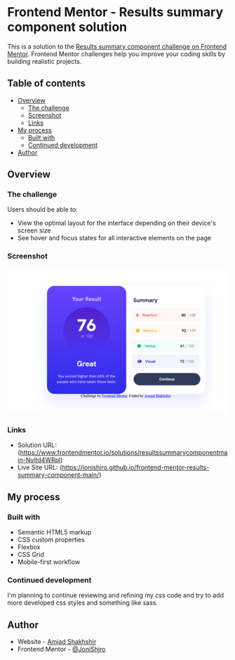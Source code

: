 # Frontend Mentor - Results summary component solution

This is a solution to the [Results summary component challenge on Frontend Mentor](https://www.frontendmentor.io/challenges/results-summary-component-CE_K6s0maV). Frontend Mentor challenges help you improve your coding skills by building realistic projects. 

## Table of contents

- [Overview](#overview)
  - [The challenge](#the-challenge)
  - [Screenshot](#screenshot)
  - [Links](#links)
- [My process](#my-process)
  - [Built with](#built-with)
  - [Continued development](#continued-development)
- [Author](#author)

## Overview

### The challenge

Users should be able to:

- View the optimal layout for the interface depending on their device's screen size
- See hover and focus states for all interactive elements on the page

### Screenshot

![image](/screenshot.png?raw=true)

### Links

- Solution URL: (https://www.frontendmentor.io/solutions/resultssummarycomponentmain-Nvltd4WRpl)
- Live Site URL: (https://jonishiro.github.io/frontend-mentor-results-summary-component-main/)

## My process

### Built with

- Semantic HTML5 markup
- CSS custom properties
- Flexbox
- CSS Grid
- Mobile-first workflow


### Continued development

I'm planning to continue reviewing and refining my css code and try to add more developed css styles and something like sass.

## Author

- Website - [Amjad Shakhshir](https://www.amjadshakhshir.com)
- Frontend Mentor - [@JoniShiro](https://www.frontendmentor.io/profile/JoniShiro)


